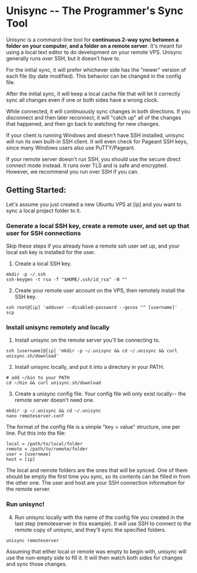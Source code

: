 Unisync -- The Programmer's Sync Tool
====
Unisync is a command-line tool for **continuous 2-way sync between a folder on your computer, and a folder on a remote server**.
It's meant for using a local text editor to do development on your remote VPS. Unisync generally runs over SSH, but it doesn't have to.

For the initial sync, it will prefer whichever side has the "newer" version of each file (by date modified).
This behavior can be changed in the config file.

After the initial sync, it will keep a local cache file that will let it correctly sync all changes even
if one or both sides have a wrong clock.

While connected, it will continuously sync changes in both directions. If you disconnect and then later reconnect, 
it will "catch up" all of the changes that happened, and then go back to watching for new changes.

If your client is running Windows and doesn't have SSH installed, unisync will run its own built-in SSH client. 
It will even check for Pageant SSH keys, since many Windows users also use PuTTY/Pageant.

If your remote server doesn't run SSH, you should use the secure direct connect mode instead. 
It runs over TLS and is safe and encrypted. However, we recommend you run over SSH if you can.



## Getting Started:

Let's assume you just created a new Ubuntu VPS at [ip] and you want to sync a local project folder to it.

### Generate a local SSH key, create a remote user, and set up that user for SSH connections
Skip these steps if you already have a remote ssh user set up, and your local ssh key is installed for the user.

1. Create a local SSH key.
```
mkdir -p ~/.ssh
ssh-keygen -t rsa -f "$HOME/.ssh/id_rsa" -N ""
```

2. Create your remote user account on the VPS, then remotely install the SSH key.
```
ssh root@[ip] 'adduser --disabled-password --gecos "" [username]'
scp 
```


### Install unisync remotely and locally

1. Install unisync on the remote server you'll be connecting to.

```
ssh [username]@[ip] 'mkdir -p ~/.unisync && cd ~/.unisync && curl unisync.sh/download'
```

2. Install unisync locally, and put it into a directory in your PATH.

```
# add ~/bin to your PATH
cd ~/bin && curl unisync.sh/download
```

3. Create a unisync config file. Your config file will only exist locally-- the remote server doesn't need one.

```
mkdir -p ~/.unisync && cd ~/.unisync
nano remoteserver.conf
```

The format of the config file is a simple "key = value" structure, one per line. Put this into the file:
```
local = /path/to/local/folder
remote = /path/to/remote/folder
user = [usernmae]
host = [ip]
```

The local and remote folders are the ones that will be synced. One of them should be empty the first time you sync, so its contents can be filled in from the other one. The user and host are your SSH connection information for the remote server.

### Run unisync!
4. Run unisync locally with the name of the config file you created in the last step (remoteserver in this example). It will use SSH to connect to the remote copy of unisync, and they'll sync the specified folders.
```
unisync remoteserver
```

Assuming that either local or remote was empty to begin with, unisync will use the non-empty side to fill it. It will then watch both sides for changes and sync those changes.
